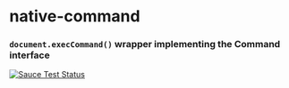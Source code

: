 native-command
==============
### `document.execCommand()` wrapper implementing the Command interface
[![Sauce Test Status](https://saucelabs.com/browser-matrix/native-command.svg)](https://saucelabs.com/u/native-command)
